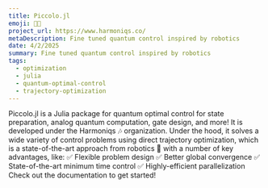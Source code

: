 ```yaml
---
title: Piccolo.jl
emoji: 🪈🎶
project_url: https://www.harmoniqs.co/
metaDescription: Fine tuned quantum control inspired by robotics
date: 4/2/2025
summary: Fine tuned quantum control inspired by robotics
tags:
  - optimization
  - julia
  - quantum-optimal-control
  - trajectory-optimization
---
```


Piccolo.jl is a Julia package for quantum optimal control for state preparation, analog quantum computation, gate design, and more! It is developed under the Harmoniqs 🎶 organization. Under the hood, it solves a wide variety of control problems using direct trajectory optimization, which is a state-of-the-art approach from robotics 🤖 with a number of key advantages, like:
✅ Flexible problem design
✅ Better global convergence
✅ State-of-the-art minimum time control
✅ Highly-efficient parallelization
Check out the documentation to get started!